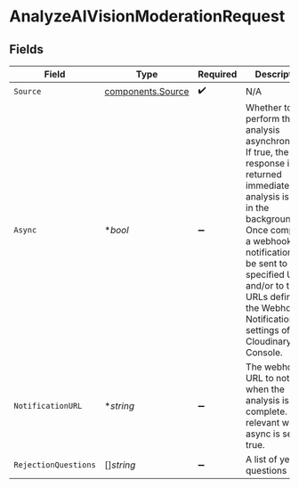 # AnalyzeAIVisionModerationRequest


## Fields

| Field                                                                                                                                                                                                                                                                                                      | Type                                                                                                                                                                                                                                                                                                       | Required                                                                                                                                                                                                                                                                                                   | Description                                                                                                                                                                                                                                                                                                | Example                                                                                                                                                                                                                                                                                                    |
| ---------------------------------------------------------------------------------------------------------------------------------------------------------------------------------------------------------------------------------------------------------------------------------------------------------- | ---------------------------------------------------------------------------------------------------------------------------------------------------------------------------------------------------------------------------------------------------------------------------------------------------------- | ---------------------------------------------------------------------------------------------------------------------------------------------------------------------------------------------------------------------------------------------------------------------------------------------------------- | ---------------------------------------------------------------------------------------------------------------------------------------------------------------------------------------------------------------------------------------------------------------------------------------------------------- | ---------------------------------------------------------------------------------------------------------------------------------------------------------------------------------------------------------------------------------------------------------------------------------------------------------- |
| `Source`                                                                                                                                                                                                                                                                                                   | [components.Source](../../models/components/source.md)                                                                                                                                                                                                                                                     | :heavy_check_mark:                                                                                                                                                                                                                                                                                         | N/A                                                                                                                                                                                                                                                                                                        |                                                                                                                                                                                                                                                                                                            |
| `Async`                                                                                                                                                                                                                                                                                                    | **bool*                                                                                                                                                                                                                                                                                                    | :heavy_minus_sign:                                                                                                                                                                                                                                                                                         | Whether to perform the analysis asynchronously.<br/>If true, the response is returned immediately and analysis is done in the background.<br/>Once complete, a webhook notification will be sent to the specified URL and/or to the URLs defined in the Webhook Notifications settings of your Cloudinary Console. |                                                                                                                                                                                                                                                                                                            |
| `NotificationURL`                                                                                                                                                                                                                                                                                          | **string*                                                                                                                                                                                                                                                                                                  | :heavy_minus_sign:                                                                                                                                                                                                                                                                                         | The webhook URL to notify when the analysis is complete. Only relevant when async is set to true.                                                                                                                                                                                                          | https://path.to/webhook                                                                                                                                                                                                                                                                                    |
| `RejectionQuestions`                                                                                                                                                                                                                                                                                       | []*string*                                                                                                                                                                                                                                                                                                 | :heavy_minus_sign:                                                                                                                                                                                                                                                                                         | A list of yes/no questions                                                                                                                                                                                                                                                                                 |                                                                                                                                                                                                                                                                                                            |